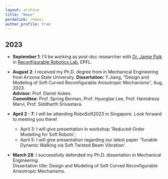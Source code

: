```yaml
---
layout: archive
title: "News"
permalink: /news/
author_profile: true
---
```

## 2023
* **September 1**: I'll be working as post-doc researcher with [Dr. Jamie Paik](https://people.epfl.ch/jamie.paik/?lang=en) in [Reconfigurable Robotics Lab](https://www.epfl.ch/labs/rrl/), EPFL.

* **August 2**: I received my Ph.D. degree from in Mechanical Engineering from Arizona State University. 
    **Dissertation:** Y.Jiang, "Design and Modeling of Soft Curved Reconfigurable Anisotropic Mechanisms", Aug, 2023.\
    **Advisor:** Prof. Daniel Aukes.\
    **Committee:** Prof. Spring Berman, Prof. Hyunglae Lee, Prof. Hamidreza Marvi, Prof. Siddharth Srivastava.


* **April 2 - 7**: I will be attending RoboSoft2023 in Singapore. Look forward to meeting you there!
    * April 3: I will give presentation in workshop 'Reduced-Order Modelling for Soft Robots';
    * April 5: I will give presentation regarding our latest paper 'Tunable Dynamic Walking via Soft Twisted Beam Vibration'.

* **March 28**: I successfully defended my Ph.D. dissertation in Mechanical Engineering.\
Dissertation title: Design and Modeling of Soft Curved Reconfigurable Anisotropic Mechanisms.
